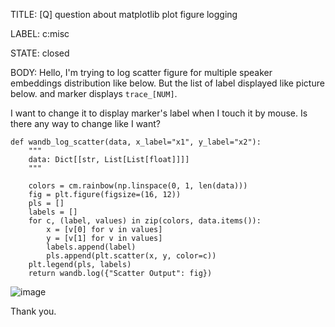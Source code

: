 TITLE:
[Q] question about matplotlib plot figure logging

LABEL:
c:misc

STATE:
closed

BODY:
Hello, I'm trying to log scatter figure for multiple speaker embeddings distribution like below.
But the list of label displayed like picture below. and marker displays `trace_[NUM]`.

I want to change it to display marker's label when I touch it by mouse. Is there any way to change like I want?

```
def wandb_log_scatter(data, x_label="x1", y_label="x2"):
    """
    data: Dict[[str, List[List[float]]]]
    """

    colors = cm.rainbow(np.linspace(0, 1, len(data)))
    fig = plt.figure(figsize=(16, 12))
    pls = []
    labels = []
    for c, (label, values) in zip(colors, data.items()):
        x = [v[0] for v in values]
        y = [v[1] for v in values]
        labels.append(label)
        pls.append(plt.scatter(x, y, color=c))
    plt.legend(pls, labels)
    return wandb.log({"Scatter Output": fig})
```

![image](https://user-images.githubusercontent.com/44384060/198164728-01981c6b-d1bb-4e52-aacd-9d19356b17cd.png)


Thank you.


